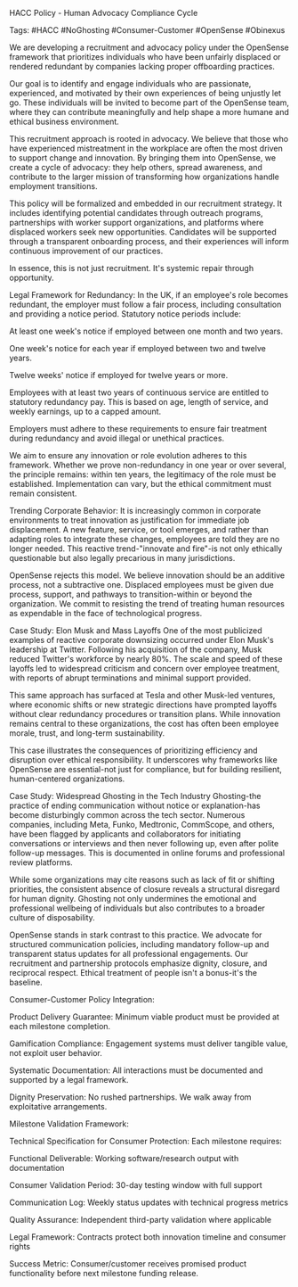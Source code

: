  HACC Policy - Human Advocacy Compliance Cycle

Tags: #HACC #NoGhosting #Consumer-Customer #OpenSense #Obinexus

We are developing a recruitment and advocacy policy under the OpenSense framework that prioritizes individuals who have been unfairly displaced or rendered redundant by companies lacking proper offboarding practices.

Our goal is to identify and engage individuals who are passionate, experienced, and motivated by their own experiences of being unjustly let go. These individuals will be invited to become part of the OpenSense team, where they can contribute meaningfully and help shape a more humane and ethical business environment.

This recruitment approach is rooted in advocacy. We believe that those who have experienced mistreatment in the workplace are often the most driven to support change and innovation. By bringing them into OpenSense, we create a cycle of advocacy: they help others, spread awareness, and contribute to the larger mission of transforming how organizations handle employment transitions.

This policy will be formalized and embedded in our recruitment strategy. It includes identifying potential candidates through outreach programs, partnerships with worker support organizations, and platforms where displaced workers seek new opportunities. Candidates will be supported through a transparent onboarding process, and their experiences will inform continuous improvement of our practices.

In essence, this is not just recruitment. It's systemic repair through opportunity.

Legal Framework for Redundancy:
In the UK, if an employee's role becomes redundant, the employer must follow a fair process, including consultation and providing a notice period. Statutory notice periods include:

At least one week's notice if employed between one month and two years.

One week's notice for each year if employed between two and twelve years.

Twelve weeks' notice if employed for twelve years or more.

Employees with at least two years of continuous service are entitled to statutory redundancy pay. This is based on age, length of service, and weekly earnings, up to a capped amount.

Employers must adhere to these requirements to ensure fair treatment during redundancy and avoid illegal or unethical practices.

We aim to ensure any innovation or role evolution adheres to this framework. Whether we prove non-redundancy in one year or over several, the principle remains: within ten years, the legitimacy of the role must be established. Implementation can vary, but the ethical commitment must remain consistent.

Trending Corporate Behavior:
It is increasingly common in corporate environments to treat innovation as justification for immediate job displacement. A new feature, service, or tool emerges, and rather than adapting roles to integrate these changes, employees are told they are no longer needed. This reactive trend-"innovate and fire"-is not only ethically questionable but also legally precarious in many jurisdictions.

OpenSense rejects this model. We believe innovation should be an additive process, not a subtractive one. Displaced employees must be given due process, support, and pathways to transition-within or beyond the organization. We commit to resisting the trend of treating human resources as expendable in the face of technological progress.

Case Study: Elon Musk and Mass Layoffs
One of the most publicized examples of reactive corporate downsizing occurred under Elon Musk's leadership at Twitter. Following his acquisition of the company, Musk reduced Twitter's workforce by nearly 80%. The scale and speed of these layoffs led to widespread criticism and concern over employee treatment, with reports of abrupt terminations and minimal support provided.

This same approach has surfaced at Tesla and other Musk-led ventures, where economic shifts or new strategic directions have prompted layoffs without clear redundancy procedures or transition plans. While innovation remains central to these organizations, the cost has often been employee morale, trust, and long-term sustainability.

This case illustrates the consequences of prioritizing efficiency and disruption over ethical responsibility. It underscores why frameworks like OpenSense are essential-not just for compliance, but for building resilient, human-centered organizations.

Case Study: Widespread Ghosting in the Tech Industry
Ghosting-the practice of ending communication without notice or explanation-has become disturbingly common across the tech sector. Numerous companies, including Meta, Funko, Medtronic, CommScope, and others, have been flagged by applicants and collaborators for initiating conversations or interviews and then never following up, even after polite follow-up messages. This is documented in online forums and professional review platforms.

While some organizations may cite reasons such as lack of fit or shifting priorities, the consistent absence of closure reveals a structural disregard for human dignity. Ghosting not only undermines the emotional and professional wellbeing of individuals but also contributes to a broader culture of disposability.

OpenSense stands in stark contrast to this practice. We advocate for structured communication policies, including mandatory follow-up and transparent status updates for all professional engagements. Our recruitment and partnership protocols emphasize dignity, closure, and reciprocal respect. Ethical treatment of people isn't a bonus-it's the baseline.

Consumer-Customer Policy Integration:

Product Delivery Guarantee: Minimum viable product must be provided at each milestone completion.

Gamification Compliance: Engagement systems must deliver tangible value, not exploit user behavior.

Systematic Documentation: All interactions must be documented and supported by a legal framework.

Dignity Preservation: No rushed partnerships. We walk away from exploitative arrangements.

Milestone Validation Framework:

Technical Specification for Consumer Protection:
Each milestone requires:

Functional Deliverable: Working software/research output with documentation

Consumer Validation Period: 30-day testing window with full support

Communication Log: Weekly status updates with technical progress metrics

Quality Assurance: Independent third-party validation where applicable

Legal Framework: Contracts protect both innovation timeline and consumer rights

Success Metric: Consumer/customer receives promised product functionality before next milestone funding release.


